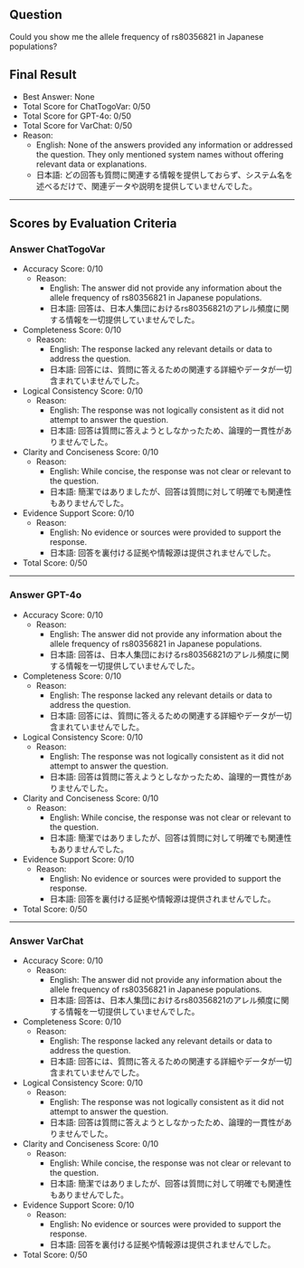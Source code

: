 ## Question

Could you show me the allele frequency of rs80356821 in Japanese populations?

## Final Result

- Best Answer: None
- Total Score for ChatTogoVar: 0/50
- Total Score for GPT-4o: 0/50
- Total Score for VarChat: 0/50
- Reason:
  - English: None of the answers provided any information or addressed the question. They only mentioned system names without offering relevant data or explanations.
  - 日本語: どの回答も質問に関連する情報を提供しておらず、システム名を述べるだけで、関連データや説明を提供していませんでした。

---

## Scores by Evaluation Criteria

### Answer ChatTogoVar
- Accuracy Score: 0/10
  - Reason: 
    - English: The answer did not provide any information about the allele frequency of rs80356821 in Japanese populations.
    - 日本語: 回答は、日本人集団におけるrs80356821のアレル頻度に関する情報を一切提供していませんでした。
- Completeness Score: 0/10
  - Reason: 
    - English: The response lacked any relevant details or data to address the question.
    - 日本語: 回答には、質問に答えるための関連する詳細やデータが一切含まれていませんでした。
- Logical Consistency Score: 0/10
  - Reason: 
    - English: The response was not logically consistent as it did not attempt to answer the question.
    - 日本語: 回答は質問に答えようとしなかったため、論理的一貫性がありませんでした。
- Clarity and Conciseness Score: 0/10
  - Reason: 
    - English: While concise, the response was not clear or relevant to the question.
    - 日本語: 簡潔ではありましたが、回答は質問に対して明確でも関連性もありませんでした。
- Evidence Support Score: 0/10
  - Reason: 
    - English: No evidence or sources were provided to support the response.
    - 日本語: 回答を裏付ける証拠や情報源は提供されませんでした。
- Total Score: 0/50

---

### Answer GPT-4o
- Accuracy Score: 0/10
  - Reason: 
    - English: The answer did not provide any information about the allele frequency of rs80356821 in Japanese populations.
    - 日本語: 回答は、日本人集団におけるrs80356821のアレル頻度に関する情報を一切提供していませんでした。
- Completeness Score: 0/10
  - Reason: 
    - English: The response lacked any relevant details or data to address the question.
    - 日本語: 回答には、質問に答えるための関連する詳細やデータが一切含まれていませんでした。
- Logical Consistency Score: 0/10
  - Reason: 
    - English: The response was not logically consistent as it did not attempt to answer the question.
    - 日本語: 回答は質問に答えようとしなかったため、論理的一貫性がありませんでした。
- Clarity and Conciseness Score: 0/10
  - Reason: 
    - English: While concise, the response was not clear or relevant to the question.
    - 日本語: 簡潔ではありましたが、回答は質問に対して明確でも関連性もありませんでした。
- Evidence Support Score: 0/10
  - Reason: 
    - English: No evidence or sources were provided to support the response.
    - 日本語: 回答を裏付ける証拠や情報源は提供されませんでした。
- Total Score: 0/50

---

### Answer VarChat
- Accuracy Score: 0/10
  - Reason: 
    - English: The answer did not provide any information about the allele frequency of rs80356821 in Japanese populations.
    - 日本語: 回答は、日本人集団におけるrs80356821のアレル頻度に関する情報を一切提供していませんでした。
- Completeness Score: 0/10
  - Reason: 
    - English: The response lacked any relevant details or data to address the question.
    - 日本語: 回答には、質問に答えるための関連する詳細やデータが一切含まれていませんでした。
- Logical Consistency Score: 0/10
  - Reason: 
    - English: The response was not logically consistent as it did not attempt to answer the question.
    - 日本語: 回答は質問に答えようとしなかったため、論理的一貫性がありませんでした。
- Clarity and Conciseness Score: 0/10
  - Reason: 
    - English: While concise, the response was not clear or relevant to the question.
    - 日本語: 簡潔ではありましたが、回答は質問に対して明確でも関連性もありませんでした。
- Evidence Support Score: 0/10
  - Reason: 
    - English: No evidence or sources were provided to support the response.
    - 日本語: 回答を裏付ける証拠や情報源は提供されませんでした。
- Total Score: 0/50